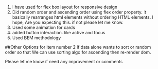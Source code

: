 1. I have used for flex box layout for responsive design
2. Did random order and ascending order using flex order property. It basically rearranges html elements without ordering HTML elements. I hope, Are you expecting this. if not please let me know.
3. Used some animation for cards
4. added button interaction. like active and focus
5. Used BEM methodology

##Other Options for item number 2
If data alone wants to sort or random order so that We can use sorting algo for ascending then re-render dom.

Please let me know if need any improvement or comments
